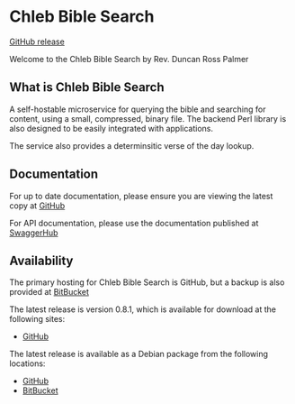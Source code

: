 # Chleb Bible Search

[GitHub release](https://github.com/daybologic/chleb-bible-search)

Welcome to the Chleb Bible Search by Rev. Duncan Ross Palmer

## What is Chleb Bible Search

A self-hostable microservice for querying the bible and searching for content, using a small, compressed, binary file.
The backend Perl library is also designed to be easily integrated with applications.

The service also provides a determinsitic verse of the day lookup.

## Documentation

For up to date documentation, please ensure you are viewing the latest copy at [GitHub](https://github.com/daybologic/chleb-bible-search/blob/master/README.md)

For API documentation, please use the documentation published at [SwaggerHub](https://app.swaggerhub.com/apis/M6KVM/chleb-bible_search/0.8.0)

## Availability

The primary hosting for Chleb Bible Search is GitHub, but a backup is also provided at [BitBucket](https://bitbucket.org/2E0EOL/chleb-bible-search/commits/branch/master)

The latest release is version 0.8.1, which is available for download at the following sites:

  * [GitHub](https://github.com/daybologic/chleb-bible-search/archive/refs/tags/v0.8.1.tar.gz)

The latest release is available as a Debian package from the following locations:

  * [GitHub](https://github.com/daybologic/chleb-bible-search/releases/download/v0.8.1/libreligion-bible-verses-perl_0.8.1_all.deb)
  * [BitBucket](https://bitbucket.org/2E0EOL/chleb-bible-search/downloads/libreligion-bible-verses-perl_0.8.1_all.deb)
